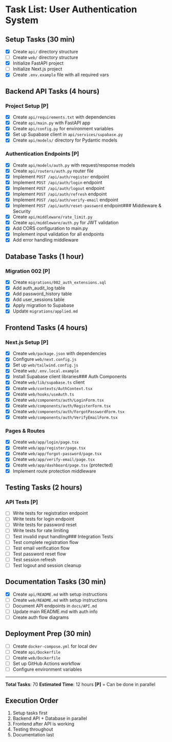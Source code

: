 # Task List: User Authentication System

## Setup Tasks (30 min)
- [x] Create `api/` directory structure
- [ ] Create `web/` directory structure  
- [x] Initialize FastAPI project
- [ ] Initialize Next.js project
- [x] Create `.env.example` file with all required vars

## Backend API Tasks (4 hours)

### Project Setup [P]
- [x] Create `api/requirements.txt` with dependencies
- [x] Create `api/main.py` with FastAPI app
- [x] Create `api/config.py` for environment variables
- [x] Set up Supabase client in `api/services/supabase.py`
- [x] Create `api/models/` directory for Pydantic models

### Authentication Endpoints [P]
- [x] Create `api/models/auth.py` with request/response models
- [x] Create `api/routers/auth.py` router file
- [x] Implement `POST /api/auth/register` endpoint
- [x] Implement `POST /api/auth/login` endpoint  
- [x] Implement `POST /api/auth/logout` endpoint
- [x] Implement `POST /api/auth/refresh` endpoint
- [x] Implement `POST /api/auth/verify-email` endpoint
- [x] Implement `POST /api/auth/reset-password` endpoint### Middleware & Security
- [x] Create `api/middleware/rate_limit.py` 
- [x] Create `api/middleware/auth.py` for JWT validation
- [x] Add CORS configuration to main.py
- [x] Implement input validation for all endpoints
- [x] Add error handling middleware

## Database Tasks (1 hour)

### Migration 002 [P]
- [x] Create `migrations/002_auth_extensions.sql`
- [x] Add auth_audit_log table
- [x] Add password_history table
- [x] Add user_sessions table
- [x] Apply migration to Supabase
- [x] Update `migrations/applied.md`

## Frontend Tasks (4 hours)

### Next.js Setup [P]
- [x] Create `web/package.json` with dependencies
- [x] Configure `web/next.config.js`
- [x] Set up `web/tailwind.config.js`
- [x] Create `web/.env.local.example`
- [x] Install Supabase client libraries### Auth Components
- [x] Create `web/lib/supabase.ts` client
- [x] Create `web/contexts/AuthContext.tsx`
- [x] Create `web/hooks/useAuth.ts`
- [x] Create `web/components/auth/LoginForm.tsx`
- [x] Create `web/components/auth/RegisterForm.tsx`
- [x] Create `web/components/auth/ForgotPasswordForm.tsx`
- [x] Create `web/components/auth/VerifyEmailForm.tsx`

### Pages & Routes
- [x] Create `web/app/login/page.tsx`
- [x] Create `web/app/register/page.tsx`
- [x] Create `web/app/forgot-password/page.tsx`
- [x] Create `web/app/verify-email/page.tsx`
- [x] Create `web/app/dashboard/page.tsx` (protected)
- [x] Implement route protection middleware

## Testing Tasks (2 hours)

### API Tests [P]
- [ ] Write tests for registration endpoint
- [ ] Write tests for login endpoint
- [ ] Write tests for password reset
- [ ] Write tests for rate limiting
- [ ] Test invalid input handling### Integration Tests
- [ ] Test complete registration flow
- [ ] Test email verification flow
- [ ] Test password reset flow
- [ ] Test session refresh
- [ ] Test logout and session cleanup

## Documentation Tasks (30 min)

- [x] Create `api/README.md` with setup instructions
- [ ] Create `web/README.md` with setup instructions
- [ ] Document API endpoints in `docs/API.md`
- [ ] Update main README.md with auth info
- [ ] Create auth flow diagrams

## Deployment Prep (30 min)

- [ ] Create `docker-compose.yml` for local dev
- [ ] Create `api/Dockerfile`
- [ ] Create `web/Dockerfile`
- [ ] Set up GitHub Actions workflow
- [ ] Configure environment variables

---
**Total Tasks**: 70
**Estimated Time**: 12 hours
**[P]** = Can be done in parallel

## Execution Order
1. Setup tasks first
2. Backend API + Database in parallel
3. Frontend after API is working
4. Testing throughout
5. Documentation last